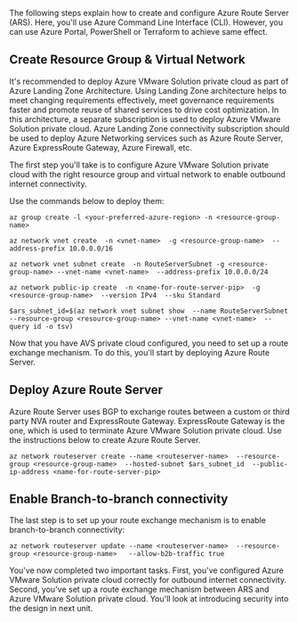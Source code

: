 ﻿The following steps explain how to create and configure Azure Route Server (ARS).  Here, you'll use Azure Command Line Interface (CLI). However, you can use Azure Portal, PowerShell or Terraform to achieve same effect.

## Create Resource Group & Virtual Network
It's recommended to deploy Azure VMware Solution private cloud as part of Azure Landing Zone Architecture. Using Landing Zone architecture helps to meet changing requirements effectively, meet governance requirements faster and promote reuse of shared services to drive cost optimization. In this architecture, a separate subscription is used to deploy Azure VMware Solution private cloud. Azure Landing Zone connectivity subscription should be used to deploy Azure Networking services such as Azure Route Server, Azure ExpressRoute Gateway, Azure Firewall, etc.

The first step you'll take is to configure Azure VMware Solution private cloud with the right resource group and virtual network to enable outbound internet connectivity.

Use the commands below to deploy them:

```azurecli
az group create -l <your-preferred-azure-region> -n <resource-group-name>

az network vnet create  -n <vnet-name>  -g <resource-group-name>  --address-prefix 10.0.0.0/16

az network vnet subnet create  -n RouteServerSubnet -g <resource-group-name> --vnet-name <vnet-name>  --address-prefix 10.0.0.0/24

az network public-ip create  -n <name-for-route-server-pip>  -g <resource-group-name>  --version IPv4  --sku Standard

$ars_subnet_id=$(az network vnet subnet show  --name RouteServerSubnet  --resource-group <resource-group-name> --vnet-name <vnet-name>  --query id -o tsv)
```

Now that you have AVS private cloud configured, you need to set up a route exchange mechanism. To do this, you'll start by deploying Azure Route Server.

## Deploy Azure Route Server

Azure Route Server uses BGP to exchange routes between a custom or third party NVA router and ExpressRoute Gateway. ExpressRoute Gateway is the one, which is used to terminate Azure VMware Solution private cloud. Use the instructions below to create Azure Route Server.

```azurecli
az network routeserver create --name <routeserver-name>  --resource-group <resource-group-name>  --hosted-subnet $ars_subnet_id  --public-ip-address <name-for-route-server-pip> 
```

## Enable Branch-to-branch connectivity
The last step is to set up your route exchange mechanism is to enable branch-to-branch connectivity: 

```azurecli
az network routeserver update --name <routeserver-name>  --resource-group <resource-group-name>   --allow-b2b-traffic true
```

You've now completed two important tasks. First, you've configured Azure VMware Solution private cloud correctly for outbound internet connectivity. Second, you've set up a route exchange mechanism between ARS and Azure VMware Solution private cloud. You'll look at introducing security into the design in next unit.
